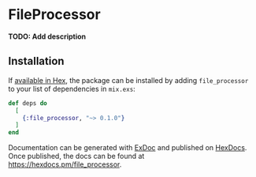 # FileProcessor

**TODO: Add description**

## Installation

If [available in Hex](https://hex.pm/docs/publish), the package can be installed
by adding `file_processor` to your list of dependencies in `mix.exs`:

```elixir
def deps do
  [
    {:file_processor, "~> 0.1.0"}
  ]
end
```

Documentation can be generated with [ExDoc](https://github.com/elixir-lang/ex_doc)
and published on [HexDocs](https://hexdocs.pm). Once published, the docs can
be found at <https://hexdocs.pm/file_processor>.

